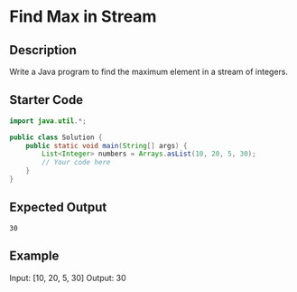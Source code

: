 # Find Max in Stream

## Description
Write a Java program to find the maximum element in a stream of integers.

## Starter Code
```java
import java.util.*;

public class Solution {
    public static void main(String[] args) {
        List<Integer> numbers = Arrays.asList(10, 20, 5, 30);
        // Your code here
    }
}
```

## Expected Output
```
30
```

## Example
Input: [10, 20, 5, 30]
Output: 30